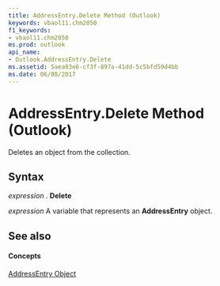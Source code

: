 ```yaml
---
title: AddressEntry.Delete Method (Outlook)
keywords: vbaol11.chm2050
f1_keywords:
- vbaol11.chm2050
ms.prod: outlook
api_name:
- Outlook.AddressEntry.Delete
ms.assetid: 5aea93e6-cf3f-897a-41dd-5c5bfd59d4bb
ms.date: 06/08/2017
---
```



# AddressEntry.Delete Method (Outlook)

Deletes an object from the collection.


## Syntax

 _expression_ . **Delete**

 _expression_ A variable that represents an **AddressEntry** object.


## See also


#### Concepts


[AddressEntry Object](addressentry-object-outlook.md)

